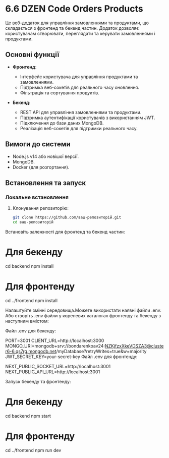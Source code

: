 
# 6.6 DZEN Code Orders Products

Це веб-додаток для управління замовленнями та продуктами, що складається з фронтенд та бекенд частин. Додаток дозволяє користувачам створювати, переглядати та керувати замовленнями і продуктами.

## Основні функції

- **Фронтенд**:
  - Інтерфейс користувача для управління продуктами та замовленнями.
  - Підтримка веб-сокетів для реального часу оновлення.
  - Фільтрація та сортування продуктів.

- **Бекенд**:
  - REST API для управління замовленнями та продуктами.
  - Підтримка аутентифікації користувачів з використанням JWT.
  - Підключення до бази даних MongoDB.
  - Реалізація веб-сокетів для підтримки реального часу.

## Вимоги до системи

- Node.js v14 або новішої версії.
- MongoDB.
- Docker (для розгортання).

## Встановлення та запуск

### Локальне встановлення

1. Клонування репозиторію:

   ```bash
   git clone https://github.com/ваш-репозиторій.git
   cd ваш-репозиторій

Встановіть залежності для фронтенд та бекенд частин:

 # Для бекенду
cd backend
npm install

# Для фронтенду
cd ../frontend
npm install


Налаштуйте змінні середовища.Можете використати наявні файли .env. Або створіть .env файли у кореневих каталогах фронтенду та бекенду з наступним вмістом:

 Файл .env для бекенду:

 PORT=3001
CLIENT_URL=http://localhost:3000
MONGO_URI=mongodb+srv://bondarenkoav24:NZKjfzxXkeVDSZA3@cluster6-6.qs7rg.mongodb.net/myDatabase?retryWrites=true&w=majority
JWT_SECRET_KEY=your-secret-key
 Файл .env для фронтенду:

NEXT_PUBLIC_SOCKET_URL=http://localhost:3001
NEXT_PUBLIC_API_URL=http://localhost:3001


Запуск бекенду та фронтенду:

 # Для бекенду
cd backend
npm start

# Для фронтенду
cd ../frontend
npm run dev


